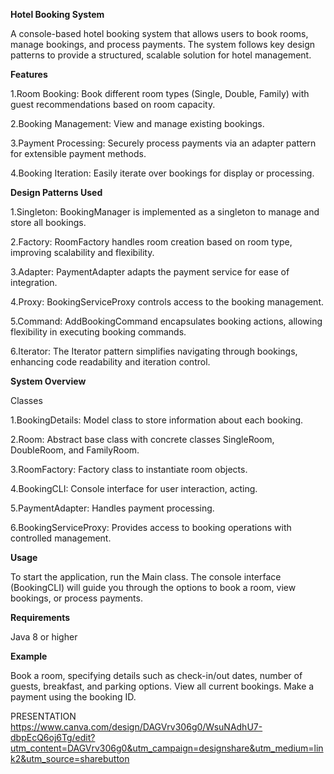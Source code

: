 **Hotel Booking System**

A console-based hotel booking system that allows users to book rooms, manage bookings, and process payments. The system follows key design patterns to provide a structured, scalable solution for hotel management.

**Features**

1.Room Booking: 
Book different room types (Single, Double, Family) with guest recommendations based on room capacity.

2.Booking Management:
View and manage existing bookings.

3.Payment Processing:
Securely process payments via an adapter pattern for extensible payment methods.

4.Booking Iteration: 
Easily iterate over bookings for display or processing.

**Design Patterns Used**

1.Singleton: 
BookingManager is implemented as a singleton to manage and store all bookings.

2.Factory: 
RoomFactory handles room creation based on room type, improving scalability and flexibility.

3.Adapter: 
PaymentAdapter adapts the payment service for ease of integration.

4.Proxy: 
BookingServiceProxy controls access to the booking management.

5.Command: 
AddBookingCommand encapsulates booking actions, allowing flexibility in executing booking commands.

6.Iterator: 
The Iterator pattern simplifies navigating through bookings, enhancing code readability and iteration control.

**System Overview**

Classes

1.BookingDetails: 
Model class to store information about each booking.

2.Room: 
Abstract base class with concrete classes SingleRoom, DoubleRoom, and FamilyRoom.

3.RoomFactory: 
Factory class to instantiate room objects.

4.BookingCLI: 
Console interface for user interaction, acting.

5.PaymentAdapter: 
Handles payment processing.

6.BookingServiceProxy: 
Provides access to booking operations with controlled management.

**Usage**

To start the application, run the Main class. The console interface (BookingCLI) will guide you through the options to book a room, view bookings, or process payments.

**Requirements**

Java 8 or higher

**Example**

Book a room, specifying details such as check-in/out dates, number of guests, breakfast, and parking options.
View all current bookings.
Make a payment using the booking ID.



PRESENTATION  https://www.canva.com/design/DAGVrv306g0/WsuNAdhU7-dbpEcQ6oj6Tg/edit?utm_content=DAGVrv306g0&utm_campaign=designshare&utm_medium=link2&utm_source=sharebutton
